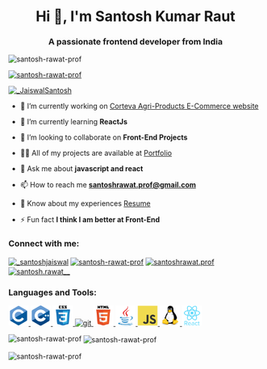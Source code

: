 <h1 align="center">Hi 👋, I'm Santosh Kumar Raut</h1>
<h3 align="center">A passionate frontend developer from India</h3>

<p align="left"> <img src="https://komarev.com/ghpvc/?username=santosh-rawat-prof&label=Profile%20views&color=0e75b6&style=flat" alt="santosh-rawat-prof" /> </p>

<p align="left"> <a href="https://github.com/ryo-ma/github-profile-trophy"><img src="https://github-profile-trophy.vercel.app/?username=santosh-rawat-prof" alt="santosh-rawat-prof" /></a> </p>

<p align="left"> <a href="https://twitter.com/_JaiswalSantosh" target="blank"><img src="https://img.shields.io/twitter/follow/_JaiswalSantosh?logo=x&style=for-the-badge" alt="_JaiswalSantosh" /></a> </p>

- 🔭 I’m currently working on [Corteva Agri-Products E-Commerce website](https://shop-corteva.netlify.app)

- 🌱 I’m currently learning **ReactJs**

- 👯 I’m looking to collaborate on **Front-End Projects**

- 👨‍💻 All of my projects are available at [Portfolio](https://santosh-rawat.netlify.app/)

- 💬 Ask me about **javascript and react**

- 📫 How to reach me **santoshrawat.prof@gmail.com**

- 📄 Know about my experiences [Resume](https://drive.google.com/file/d/1BYz-2SyLCSLl5zHn8oUuHyjqH6dzn46V/view?usp=sharing)

- ⚡ Fun fact **I think I am better at Front-End**

<h3 align="left">Connect with me:</h3>
<p align="left">
<a href="https://twitter.com/_JaiswalSantosh" target="blank"><img align="center" src="https://raw.githubusercontent.com/rahuldkjain/github-profile-readme-generator/master/src/images/icons/Social/twitter.svg" alt="_santoshjaiswal" height="30" width="40" /></a>
<a href="https://linkedin.com/in/santosh-rawat-prof" target="blank"><img align="center" src="https://raw.githubusercontent.com/rahuldkjain/github-profile-readme-generator/master/src/images/icons/Social/linked-in-alt.svg" alt="santosh-rawat-prof" height="30" width="40" /></a>
<a href="https://fb.com/santoshrawat.prof" target="blank"><img align="center" src="https://raw.githubusercontent.com/rahuldkjain/github-profile-readme-generator/master/src/images/icons/Social/facebook.svg" alt="santoshrawat.prof" height="30" width="40" /></a>
<a href="https://instagram.com/santosh.rawat__" target="blank"><img align="center" src="https://raw.githubusercontent.com/rahuldkjain/github-profile-readme-generator/master/src/images/icons/Social/instagram.svg" alt="santosh.rawat__" height="30" width="40" /></a>
</p>

<h3 align="left">Languages and Tools:</h3>
<p align="left"> <a href="https://www.cprogramming.com/" target="_blank" rel="noreferrer"> <img src="https://raw.githubusercontent.com/devicons/devicon/master/icons/c/c-original.svg" alt="c" width="40" height="40"/> </a> <a href="https://www.w3schools.com/cpp/" target="_blank" rel="noreferrer"> <img src="https://raw.githubusercontent.com/devicons/devicon/master/icons/cplusplus/cplusplus-original.svg" alt="cplusplus" width="40" height="40"/> </a> <a href="https://www.w3schools.com/css/" target="_blank" rel="noreferrer"> <img src="https://raw.githubusercontent.com/devicons/devicon/master/icons/css3/css3-original-wordmark.svg" alt="css3" width="40" height="40"/> </a> <a href="https://git-scm.com/" target="_blank" rel="noreferrer"> <img src="https://www.vectorlogo.zone/logos/git-scm/git-scm-icon.svg" alt="git" width="40" height="40"/> </a> <a href="https://www.w3.org/html/" target="_blank" rel="noreferrer"> <img src="https://raw.githubusercontent.com/devicons/devicon/master/icons/html5/html5-original-wordmark.svg" alt="html5" width="40" height="40"/> </a> <a href="https://www.java.com" target="_blank" rel="noreferrer"> <img src="https://raw.githubusercontent.com/devicons/devicon/master/icons/java/java-original.svg" alt="java" width="40" height="40"/> </a> <a href="https://developer.mozilla.org/en-US/docs/Web/JavaScript" target="_blank" rel="noreferrer"> <img src="https://raw.githubusercontent.com/devicons/devicon/master/icons/javascript/javascript-original.svg" alt="javascript" width="40" height="40"/> </a> <a href="https://www.linux.org/" target="_blank" rel="noreferrer"> <img src="https://raw.githubusercontent.com/devicons/devicon/master/icons/linux/linux-original.svg" alt="linux" width="40" height="40"/> </a> <a href="https://reactjs.org/" target="_blank" rel="noreferrer"> <img src="https://raw.githubusercontent.com/devicons/devicon/master/icons/react/react-original-wordmark.svg" alt="react" width="40" height="40"/> </a> </p>

<p><img align="left" src="https://github-readme-stats.vercel.app/api/top-langs?username=santosh-rawat-prof&show_icons=true&locale=en&layout=compact" alt="santosh-rawat-prof" /></p>

<p>&nbsp;<img align="center" src="https://github-readme-stats.vercel.app/api?username=santosh-rawat-prof&show_icons=true&locale=en" alt="santosh-rawat-prof" /></p>

<p><img align="center" src="https://github-readme-streak-stats.herokuapp.com/?user=santosh-rawat-prof&" alt="santosh-rawat-prof" /></p>

